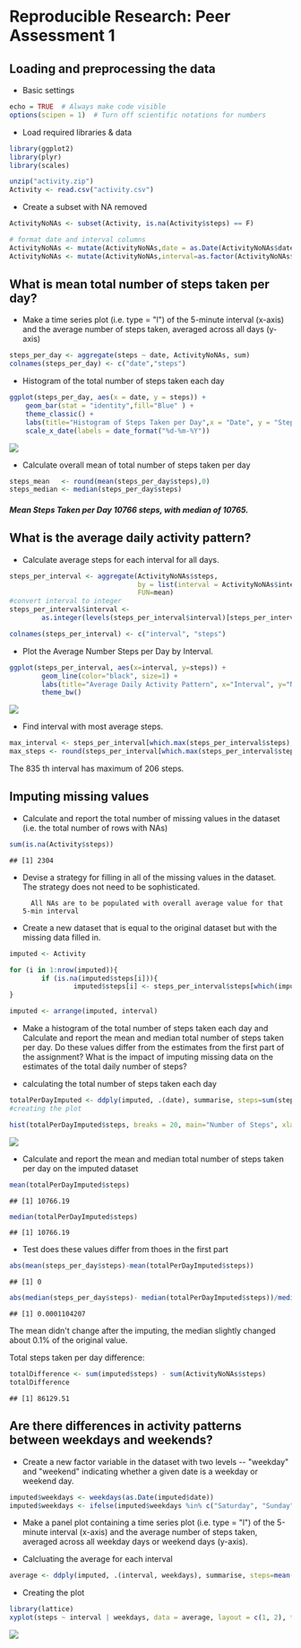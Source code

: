 # Reproducible Research: Peer Assessment 1


## Loading and preprocessing the data

- Basic settings

```r
echo = TRUE  # Always make code visible
options(scipen = 1)  # Turn off scientific notations for numbers
```

- Load required libraries & data

```r
library(ggplot2)
library(plyr)
library(scales)

unzip("activity.zip")
Activity <- read.csv("activity.csv")
```

- Create a subset with NA removed

```r
ActivityNoNAs <- subset(Activity, is.na(Activity$steps) == F)

# format date and interval columns
ActivityNoNAs <- mutate(ActivityNoNAs,date = as.Date(ActivityNoNAs$date))
ActivityNoNAs <- mutate(ActivityNoNAs,interval=as.factor(ActivityNoNAs$interval))
```

## What is mean total number of steps taken per day?

-  Make a time series plot (i.e. type = "l") of the 5-minute interval (x-axis) and the average number of steps taken, averaged across all days (y-axis)

```r
steps_per_day <- aggregate(steps ~ date, ActivityNoNAs, sum)
colnames(steps_per_day) <- c("date","steps")
```

-  Histogram of the total number of steps taken each day

```r
ggplot(steps_per_day, aes(x = date, y = steps)) + 
    geom_bar(stat = "identity",fill="Blue" ) +
    theme_classic() +
    labs(title="Histogram of Steps Taken per Day",x = "Date", y = "Steps by day") +
    scale_x_date(labels = date_format("%d-%m-%Y"))
```

![](PA1_template_files/figure-html/unnamed-chunk-3-1.png) 

- Calculate overall mean of total number of steps taken per day

```r
steps_mean   <- round(mean(steps_per_day$steps),0)
steps_median <- median(steps_per_day$steps)
```

##### Mean Steps Taken per Day 10766 steps, with median of 10765.

## What is the average daily activity pattern?

- Calculate average steps for each interval for all days.

```r
steps_per_interval <- aggregate(ActivityNoNAs$steps, 
                                by = list(interval = ActivityNoNAs$interval),
                                FUN=mean)
#convert interval to integer
steps_per_interval$interval <- 
        as.integer(levels(steps_per_interval$interval)[steps_per_interval$interval])

colnames(steps_per_interval) <- c("interval", "steps")
```

- Plot the Average Number Steps per Day by Interval.

```r
ggplot(steps_per_interval, aes(x=interval, y=steps)) +   
        geom_line(color="black", size=1) +  
        labs(title="Average Daily Activity Pattern", x="Interval", y="Number of steps") +  
        theme_bw()
```

![](PA1_template_files/figure-html/unnamed-chunk-5-1.png) 

- Find interval with most average steps.

```r
max_interval <- steps_per_interval[which.max(steps_per_interval$steps),1]
max_steps <- round(steps_per_interval[which.max(steps_per_interval$steps),2],0)
```

The 835 th interval has maximum of 206 steps.

## Imputing missing values

- Calculate and report the total number of missing values in the dataset (i.e. the total number of rows with NAs)

```r
sum(is.na(Activity$steps))
```

```
## [1] 2304
```

- Devise a strategy for filling in all of the missing values in the dataset. The strategy does not need to be sophisticated.

        All NAs are to be populated with overall average value for that 5-min interval

- Create a new dataset that is equal to the original dataset but with the missing data filled in.


```r
imputed <- Activity

for (i in 1:nrow(imputed)){
        if (is.na(imputed$steps[i])){
                imputed$steps[i] <- steps_per_interval$steps[which(imputed$interval[i] == steps_per_interval$interval)]}
}

imputed <- arrange(imputed, interval)
```

- Make a histogram of the total number of steps taken each day and Calculate 
  and report the mean and median total number of steps taken per day. Do these 
  values differ from the estimates from the first part of the assignment? 
  What is the impact of imputing missing data on the estimates of the total daily number of steps?

- calculating the total number of steps taken each day

```r
totalPerDayImputed <- ddply(imputed, .(date), summarise, steps=sum(steps))
#creating the plot

hist(totalPerDayImputed$steps, breaks = 20, main="Number of Steps", xlab="Total number of steps taken each day", ylab = "Number of Days", col="blue")
```

![](PA1_template_files/figure-html/unnamed-chunk-9-1.png) 

- Calculate and report the mean and median total number of steps taken per day on the imputed dataset

```r
mean(totalPerDayImputed$steps)
```

```
## [1] 10766.19
```

```r
median(totalPerDayImputed$steps)
```

```
## [1] 10766.19
```

- Test does these values differ from thoes in the first part

```r
abs(mean(steps_per_day$steps)-mean(totalPerDayImputed$steps))
```

```
## [1] 0
```

```r
abs(median(steps_per_day$steps)- median(totalPerDayImputed$steps))/median(steps_per_day$steps)
```

```
## [1] 0.0001104207
```
The mean didn't change after the imputing, the median slightly changed about 0.1% of the original value.

Total steps taken per day difference:

```r
totalDifference <- sum(imputed$steps) - sum(ActivityNoNAs$steps)
totalDifference
```

```
## [1] 86129.51
```

## Are there differences in activity patterns between weekdays and weekends?

- Create a new factor variable in the dataset with two levels -- "weekday" 
  and "weekend" indicating whether a given date is a weekday or weekend day.

```r
imputed$weekdays <- weekdays(as.Date(imputed$date))
imputed$weekdays <- ifelse(imputed$weekdays %in% c("Saturday", "Sunday"),"weekend", "weekday")
```
- Make a panel plot containing a time series plot (i.e. type = "l") of the 5-minute 
  interval (x-axis) and the average number of steps taken, averaged across all weekday 
  days or weekend days (y-axis).

- Calcluating the average for each interval

```r
average <- ddply(imputed, .(interval, weekdays), summarise, steps=mean(steps))
```

- Creating the plot

```r
library(lattice)
xyplot(steps ~ interval | weekdays, data = average, layout = c(1, 2), type="l", xlab = "Interval", ylab = "Number of steps")
```

![](PA1_template_files/figure-html/unnamed-chunk-15-1.png) 
